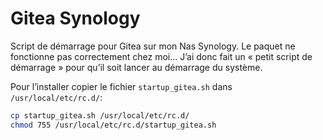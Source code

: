 # Gitea Synology

Script de démarrage pour Gitea sur mon Nas Synology. Le paquet ne fonctionne pas correctement chez moi… J’ai donc fait un « petit script de démarrage » pour qu’il soit lancer au démarrage du système.

Pour l’installer copier le fichier ```startup_gitea.sh``` dans ```/usr/local/etc/rc.d/```:

```sh
cp startup_gitea.sh /usr/local/etc/rc.d/
chmod 755 /usr/local/etc/rc.d/startup_gitea.sh
```